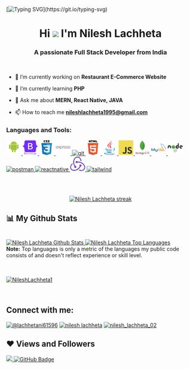 [![Typing SVG](https://readme-typing-svg.herokuapp.com?size=24&width=600&lines=Welcome+To+Nilesh+GitHub+Profile!)](https://git.io/typing-svg)


<h1 align="center">Hi <img src="https://raw.githubusercontent.com/MartinHeinz/MartinHeinz/master/wave.gif" width="30px"> I'm Nilesh Lachheta</h1>
<h3 align="center">A passionate Full Stack Developer from India</h3


<br>
<br>

- 🔭 I’m currently working on **Restaurant E-Commerce Website**

- 🌱 I’m currently learning **PHP**

- 💬 Ask me about **MERN, React Native, JAVA**

- 📫 How to reach me **nileshlachheta1995@gmail.com**


<h3 align="left">Languages and Tools:</h3>
<p align="left"> <a href="https://developer.android.com" target="_blank" rel="noreferrer"> <img src="https://raw.githubusercontent.com/devicons/devicon/master/icons/android/android-original-wordmark.svg" alt="android" width="40" height="40"/> </a> <a href="https://getbootstrap.com" target="_blank" rel="noreferrer"> <img src="https://raw.githubusercontent.com/devicons/devicon/master/icons/bootstrap/bootstrap-plain-wordmark.svg" alt="bootstrap" width="40" height="40"/> </a> <a href="https://www.w3schools.com/css/" target="_blank" rel="noreferrer"> <img src="https://raw.githubusercontent.com/devicons/devicon/master/icons/css3/css3-original-wordmark.svg" alt="css3" width="40" height="40"/> </a> <a href="https://expressjs.com" target="_blank" rel="noreferrer"> <img src="https://raw.githubusercontent.com/devicons/devicon/master/icons/express/express-original-wordmark.svg" alt="express" width="40" height="40"/> </a> <a href="https://git-scm.com/" target="_blank" rel="noreferrer"> <img src="https://www.vectorlogo.zone/logos/git-scm/git-scm-icon.svg" alt="git" width="40" height="40"/> </a> <a href="https://www.w3.org/html/" target="_blank" rel="noreferrer"> <img src="https://raw.githubusercontent.com/devicons/devicon/master/icons/html5/html5-original-wordmark.svg" alt="html5" width="40" height="40"/> </a> <a href="https://www.java.com" target="_blank" rel="noreferrer"> <img src="https://raw.githubusercontent.com/devicons/devicon/master/icons/java/java-original.svg" alt="java" width="40" height="40"/> </a> <a href="https://developer.mozilla.org/en-US/docs/Web/JavaScript" target="_blank" rel="noreferrer"> <img src="https://raw.githubusercontent.com/devicons/devicon/master/icons/javascript/javascript-original.svg" alt="javascript" width="40" height="40"/> </a> <a href="https://www.mongodb.com/" target="_blank" rel="noreferrer"> <img src="https://raw.githubusercontent.com/devicons/devicon/master/icons/mongodb/mongodb-original-wordmark.svg" alt="mongodb" width="40" height="40"/> </a> <a href="https://www.mysql.com/" target="_blank" rel="noreferrer"> <img src="https://raw.githubusercontent.com/devicons/devicon/master/icons/mysql/mysql-original-wordmark.svg" alt="mysql" width="40" height="40"/> </a> <a href="https://nodejs.org" target="_blank" rel="noreferrer"> <img src="https://raw.githubusercontent.com/devicons/devicon/master/icons/nodejs/nodejs-original-wordmark.svg" alt="nodejs" width="40" height="40"/> </a> <a href="https://postman.com" target="_blank" rel="noreferrer"> <img src="https://www.vectorlogo.zone/logos/getpostman/getpostman-icon.svg" alt="postman" width="40" height="40"/> </a> <a href="https://reactnative.dev/" target="_blank" rel="noreferrer"> <img src="https://reactnative.dev/img/header_logo.svg" alt="reactnative" width="40" height="40"/> </a> <a href="https://redux.js.org" target="_blank" rel="noreferrer"> <img src="https://raw.githubusercontent.com/devicons/devicon/master/icons/redux/redux-original.svg" alt="redux" width="40" height="40"/> </a> <a href="https://tailwindcss.com/" target="_blank" rel="noreferrer"> <img src="https://www.vectorlogo.zone/logos/tailwindcss/tailwindcss-icon.svg" alt="tailwind" width="40" height="40"/> </a> </p>


<br/>
<br/>

<p align="center">
    <a href="https://github.com/NileshLachheta1/github-readme-streak-stats">
        <img title="🔥 Get streak stats for your profile at git.io/streak-stats" alt="Nilesh Lachheta streak" src="https://github-readme-streak-stats.herokuapp.com/?user=NileshLachheta1&theme=black-ice&hide_border=true&stroke=0000&background=060A0CD0"/>
    </a>
</p>

## 📊 My Github Stats
  <br/>
    <a href="https://github.com/NileshLachheta1/github-readme-stats">
    <img alt="Nilesh Lachheta Github Stats" src="https://github-readme-stats.vercel.app/api?username=NileshLachheta1&show_icons=true&count_private=true&theme=react&hide_border=true&bg_color=0D1117" />
    </a>
  <a href="https://github.com/cur10sDEV/github-readme-stats">
  <img alt="Nilesh Lachheta Top Languages" src="https://github-readme-stats.vercel.app/api/top-langs/?username=NileshLachheta1&langs_count=8&count_private=true&layout=compact&theme=react&hide_border=true&bg_color=0D1117" />
  </a>
  <br/>
  <b>Note:</b> Top languages is only a metric of the languages my public code consists of and doesn't reflect experience or skill level.

<br/>
<br/>

<br/>
<p align="left" gap="5px"> 
  <a href="https://github.com/ryo-ma/github-profile-trophy">
    <img src="https://github-profile-trophy.vercel.app/?username=NileshLachheta1" alt="NileshLachheta1" />
  </a> 
</p>

<br/>

## Connect with me:
<p align="left">
<!-- <a href="https://linkedin.com/in/hemantpr88" target="blank"><img align="center" src="https://raw.githubusercontent.com/rahuldkjain/github-profile-readme-generator/master/src/images/icons/Social/linked-in-alt.svg" alt="hemantpr88" height="30" width="40" /></a>
<a href="https://instagram.com/h_hemant_p" target="blank"><img align="center" src="https://raw.githubusercontent.com/rahuldkjain/github-profile-readme-generator/master/src/images/icons/Social/instagram.svg" alt="h_hemant_p" height="30" width="40" /></a> -->

<a href="https://twitter.com/@lachhetani61596" target="blank"><img align="center" src="https://raw.githubusercontent.com/rahuldkjain/github-profile-readme-generator/master/src/images/icons/Social/twitter.svg" alt="@lachhetani61596" height="30" width="40" /></a>
<a href="https://linkedin.com/in/nilesh lachheta" target="blank"><img align="center" src="https://raw.githubusercontent.com/rahuldkjain/github-profile-readme-generator/master/src/images/icons/Social/linked-in-alt.svg" alt="nilesh lachheta" height="30" width="40" /></a>
<a href="https://instagram.com/nilesh_lachheta_02" target="blank"><img align="center" src="https://raw.githubusercontent.com/rahuldkjain/github-profile-readme-generator/master/src/images/icons/Social/instagram.svg" alt="nilesh_lachheta_02" height="30" width="40" /></a>
</p>

## ❤ Views and Followers
<a href="https://github.com/Meghna-DAS/github-profile-views-counter">
    <img src="https://komarev.com/ghpvc/?username=NileshLachheta1">
</a>
<a href="https://github.com/NileshLachheta1?tab=followers"><img src="https://img.shields.io/github/followers/NileshLachheta1?label=Followers&style=social" alt="GitHub Badge"></a>
